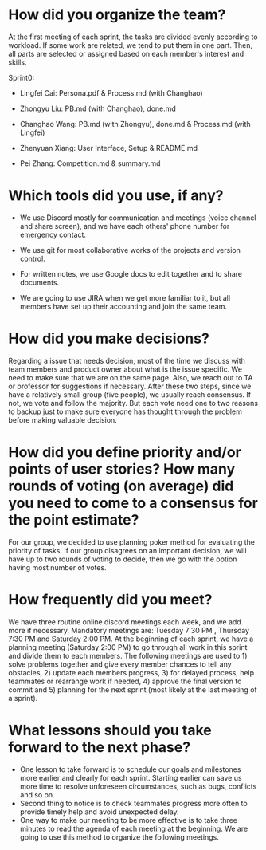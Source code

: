 # How did you organize the team? 

At the first meeting of each sprint, the tasks are divided evenly according to workload. If some work are related, we tend to put them in one part. Then, all parts are selected or assigned based on each member's interest and skills. 

Sprint0:

- Lingfei Cai: Persona.pdf & Process.md (with Changhao)

- Zhongyu Liu: PB.md (with Changhao), done.md
- Changhao Wang: PB.md (with Zhongyu), done.md & Process.md (with Lingfei)
- Zhenyuan Xiang: User Interface, Setup & README.md
- Pei Zhang: Competition.md & summary.md

# Which tools did you use, if any? 

- We use Discord mostly for communication and meetings (voice channel and share screen), and we have each others' phone number for emergency contact.  

- We use git for most collaborative works of the projects and version control. 
- For written notes, we use Google docs to edit together and to share documents. 
- We are going to use JIRA when we get more familiar to it, but all members have set up their accounting and join the same team.

# How did you make decisions?

Regarding a issue that needs decision, most of the time we discuss with team members and product owner about what is the issue specific. We need to make sure that we are on the same page. Also, we reach out to TA or professor for suggestions if necessary. After these two steps, since we have a relatively small group (five people), we usually reach consensus. If not, we vote and follow the majority. But each vote need one to two reasons to backup just to make sure everyone has thought through the problem before making valuable decision.

# How did you define priority and/or points of user stories? How many rounds of voting (on average) did you need to come to a consensus for the point estimate?

For our group, we decided to use planning poker method for evaluating the priority of tasks. If our group disagrees on an important decision, we will have up to two rounds of voting to decide, then we go with the option having most number of votes. 

#  How frequently did you meet? 

We have three routine online discord meetings each week, and we add more if necessary. Mandatory meetings are: Tuesday 7:30 PM , Thursday 7:30 PM and Saturday 2:00 PM. At the beginning of each sprint, we have a planning meeting (Saturday 2:00 PM) to go through all work in this sprint and divide them to each members. The following meetings are used to 1) solve problems together and give every member chances to tell any obstacles, 2) update each members progress, 3) for delayed process, help teammates or rearrange work if needed, 4) approve the final version to commit and 5) planning for the next sprint (most likely at the last meeting of a sprint).

#  What lessons should you take forward to the next phase?

- One lesson to take forward is to schedule our goals and milestones more earlier and clearly for each sprint. Starting earlier can save us more time to resolve unforeseen circumstances, such as bugs, conflicts and so on.
- Second thing to notice is to check teammates progress more often to provide timely help and avoid unexpected delay.
- One way to make our meeting to be more effective is to take three minutes to read the agenda of each meeting at the beginning. We are going to use this method to organize the following meetings.
